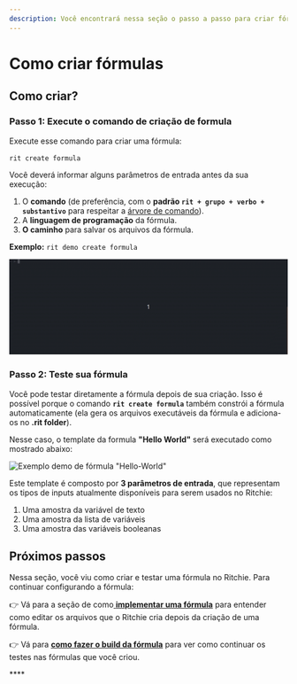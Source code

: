 ```yaml
---
description: Você encontrará nessa seção o passo a passo para criar fórmulas no Ritchie.
---
```


# Como criar fórmulas

## Como criar?

### Passo 1: Execute o comando de criação de formula

Execute esse comando para criar uma fórmula:

```text
rit create formula
```

Você deverá informar alguns parâmetros de entrada antes da sua execução:

1. O **comando** \(de preferência, com o **padrão `rit + grupo + verbo + substantivo`** para respeitar a [árvore de comando](https://docs.ritchiecli.io/v/v2.0-pt/key-concepts#arvore-de-comando)\).
2. A **linguagem de programação** da fórmula. 
3. **O caminho** para salvar os arquivos da fórmula. 

**Exemplo:** `rit demo create formula`

![](../.gitbook/assets/rit-create-formula-3.gif)

### **Passo 2: Teste sua fórmula** 

Você pode testar diretamente a fórmula depois de sua criação. Isso é possível porque o comando **`rit create formula`** também constrói a fórmula automaticamente \(ela gera os arquivos executáveis da fórmula e adiciona-os no **.rit folder**\).

Nesse caso, o template da formula **"Hello World"** será executado como mostrado abaixo: 

![Exemplo demo de f&#xF3;rmula &quot;Hello-World&quot;](../.gitbook/assets/large-gif-1054x366-.gif)

Este template é composto por **3 parâmetros de entrada**, que representam os tipos de inputs atualmente disponíveis para serem usados no Ritchie:

1. Uma amostra da variável de texto 
2. Uma amostra da lista de variáveis 
3. Uma amostra das variáveis booleanas 

## Próximos passos

Nessa seção, você viu como criar e testar uma fórmula no Ritchie. Para continuar configurando a fórmula: 

👉 Vá para a seção de como[ **implementar uma  fórmula**](como-implementar-uma-formula.md) para entender como editar os arquivos que o Ritchie cria depois da criação de uma fórmula. 

👉 Vá para [**como fazer o build da fórmula**](build-a-formula.md) para ver como continuar os testes nas fórmulas que você criou. 

\*\*\*\*

